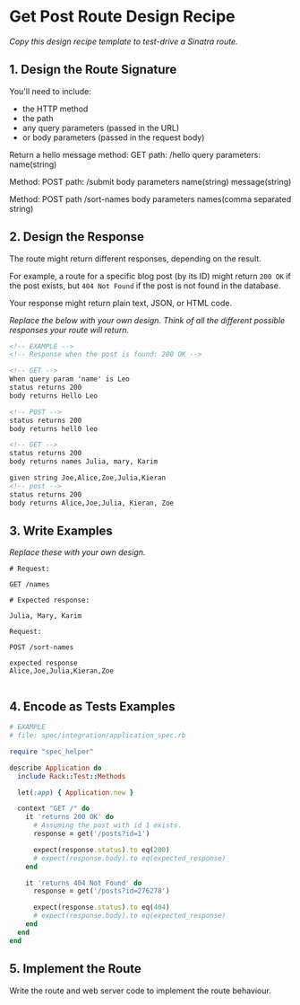 # Get Post Route Design Recipe

_Copy this design recipe template to test-drive a Sinatra route._

## 1. Design the Route Signature

You'll need to include:
  * the HTTP method
  * the path
  * any query parameters (passed in the URL)
  * or body parameters (passed in the request body)
  
  Return a hello message
  method: GET
  path: /hello
  query parameters:
    name(string)

Method: POST
path: /submit
body parameters
name(string)
message(string)

Method: POST
path /sort-names
body parameters
names(comma separated string)

## 2. Design the Response

The route might return different responses, depending on the result.

For example, a route for a specific blog post (by its ID) might return `200 OK` if the post exists, but `404 Not Found` if the post is not found in the database.

Your response might return plain text, JSON, or HTML code. 

_Replace the below with your own design. Think of all the different possible responses your route will return._

```html
<!-- EXAMPLE -->
<!-- Response when the post is found: 200 OK -->

<!-- GET -->
When query param 'name' is Leo
status returns 200
body returns Hello Leo

<!-- POST -->
status returns 200
body returns hell0 leo

<!-- GET -->
status returns 200
body returns names Julia, mary, Karim

given string Joe,Alice,Zoe,Julia,Kieran
<!-- post -->
status returns 200
body returns Alice,Joe,Julia, Kieran, Zoe
```

## 3. Write Examples

_Replace these with your own design._

```
# Request:

GET /names

# Expected response:

Julia, Mary, Karim

Request:

POST /sort-names

expected response
Alice,Joe,Julia,Kieran,Zoe
```

```

```

## 4. Encode as Tests Examples

```ruby
# EXAMPLE
# file: spec/integration/application_spec.rb

require "spec_helper"

describe Application do
  include Rack::Test::Methods

  let(:app) { Application.new }

  context "GET /" do
    it 'returns 200 OK' do
      # Assuming the post with id 1 exists.
      response = get('/posts?id=1')

      expect(response.status).to eq(200)
      # expect(response.body).to eq(expected_response)
    end

    it 'returns 404 Not Found' do
      response = get('/posts?id=276278')

      expect(response.status).to eq(404)
      # expect(response.body).to eq(expected_response)
    end
  end
end
```

## 5. Implement the Route

Write the route and web server code to implement the route behaviour.

